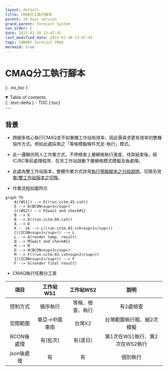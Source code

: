 ```yaml
---
layout: default
title: CMAQ分工執行腳本
parent: 10 days version
grand_parent: Forecast System
nav_order: 2
date: 2023-01-30 13:47:41
last_modified_date: 2023-01-30 13:47:45
tags: CWBWRF forecast CMAQ 
mermaid: true
---
```


# CMAQ分工執行腳本

{: .no_toc }

<details open markdown="block">
  <summary>
    Table of contents
  </summary>
  {: .text-delta }
- TOC
{:toc}
</details>
---

## 背景

- 跨網多核心執行CMAQ並不如單機工作站有效率，因此需尋求更有效率的雙機協作方式。例如此處採用之「等候模擬條件充足-執行」模式。
- 此一邏輯仿照人工作業方式，不停檢查上層網格執行進度、待其結束後，經IC/BC等前處理程序、在另工作站啟動下層網格模式模擬及後處理。
- 此處為雙工作站版本，整體作業方式詳見[執行預報腳本之分段說明](5daysVersion/10.fcst.cs.md)，切換另見[單/雙工作站版本之切換](10daysVersion/14.WS1vsWS2.md)。

- 作業流程如圖所示

```mermaid
graph TD
    A((WS1)) --> E((run.cctm.45.csh))
    E --> B(BCON<sup>1</sup>)
    J((WS2)) --> K{wait and check#1}
    B --> K
    B --> D((run.cctm.09.csh))
    A --> D
    K -- ok --> L((run.cctm.03.csh<sup>1</sup>))
    C((ICON<sup>1</sup>)) --> L
    L --> Q(render temp. result)
    Q --> M{wait and check#2}
    H --> M
    D --> H(BCON<sup>2</sup>)
    M --> F((run.cctm.03.csh<sup>2</sup>))
    I((ICON<sup>2</sup>)) --> F
    F --> G(render final result)
```

- CMAQ執行任務分工表

項目|工作站WS1|工作站WS2|說明
:-:|:-:|:-:|:-:
控制方式|循序執行|等候、檢查、執行|有2處檢查
空間範圍|東亞->中國東南|台灣X2|台灣範圍執行粗、細2次模擬
BCON後處理|有(批次)|有(逐日)|第1次在WS1執行、第2次在WS2執行
json後處理|有|有|個別執行
